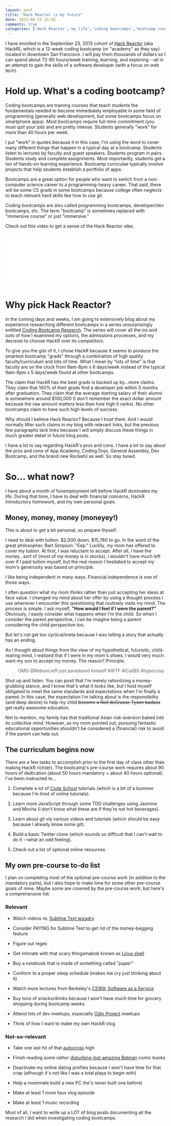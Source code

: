 ```yaml
---
layout: post
title: "Hack Reactor is my future"
date: 2013-08-25 15:58
comments: true
categories: ['Hack Reactor','my life','coding bootcamps','bootcamp research']
---
```


I have enrolled in the September 23, 2013 cohort of [Hack Reactor](http://hackreactor.com) (aka HackR), which is a 12-week coding bootcamp (or "academy" as they say) located in downtown San Francisco. I will pay them thousands of dollars so I can spend about 72-80 hours/week training, learning, and exploring --all in an attempt to gain the skills of a software developer (with a focus on web tech).

# Hold up. What's a coding bootcamp?
Coding bootcamps are training courses that teach students the fundamentals needed to become immediately employable in some field of programming (generally web development, but some bootcamps focus on smartphone apps). Most bootcamps require full-time commitment (you must quit your job) and are pretty intense. Students generally "work" for more than 40 hours per week.

I put "work" in quotes because it in this case, I'm using the word to cover many different things that happen in a typical day at a bootcamp. Students listen to lectures by faculty and guest speakers. Students program in pairs. Students study and complete assignments. Most importantly, students get a ton of hands-on learning experience. Bootcamp curriculae typically involve projects that help students establish a portfolio of apps.

Bootcamps are a great option for people who want to switch from a non-computer science career to a programming-heavy career. That said, there will be some CS grads in some bootcamps because college often neglects to teach relevant hard skills like how to use git.

Coding bootcamps are also called programming bootcamps, developer/dev bootcamps, etc. The term "bootcamp" is sometimes replaced with "immersive course" or just "immersive."

Check out this video to get a sense of the Hack Reactor vibe:

<iframe width="300" height="169" src="//www.youtube.com/embed/ko9bXImNirE" frameborder="0" allowfullscreen></iframe>

# Why pick Hack Reactor?
In the coming days and weeks, I am going to extensively blog about my experience researching different bootcamps in a series unsurprisingly entitled [Coding Bootcamp Research](/blog/categories/bootcamp-research/). The series will cover all the ins and outs of how I examined my options, the admissions processes, and my decision to choose HackR over its competitors.

To give you the gist of it, I chose HackR because it seems to produce the smartest bootcamp "grads" through a combination of high quality faculty/curriculum and lots of time. What I mean by "lots of time" is that faculty are on the clock from 9am-8pm x 6 days/week instead of the typical 9am-6pm x 5 days/week found at other bootcamps.

The claim that HackR has the best grads is backed up by...more claims. They claim that 100% of their grads find a developer job within 3 months after graduation. They claim that the average starting salary of their alumni is somewhere around $100,000 (I don't remember the exact dollar amount because the raw amount matters less than how high it ranks). No other bootcamps claim to have such high levels of success.

Why should I believe Hack Reactor? Because I trust them. And I would normally litter such claims in my blog with relevant links, but the previous few paragraphs lack links because I will simply discuss these things in much greater detail in future blog posts.

I have a lot to say regarding HackR's pros and cons. I have a lot to say about the pros and cons of App Academy, Coding Dojo, General Assembly, Dev Bootcamp, and the brand new RocketU as well. So stay tuned.

# So... what now?
I have about a month of funemployment left before HackR dominates my life. During that time, I have to deal with financial concerns, HackR introductory homework, and my own personal goals.

## Money, money, money (moneyey!)
This is about to get a bit personal, so prepare thyself.

I need to deal with tuition. $2,000 down. $15,780 to go. In the word of the great philosopher, Bart Simpson: "Eep." Luckily, my mom has offered to cover my tuition. At first, I was reluctant to accept. After all, I have the money...sort of (most of my money is in stocks). I wouldn't have much left over if I paid tuition myself, but the real reason I hesitated to accept my mom's generosity was based on principle.

I like being independent in many ways. Financial independence is one of those ways.

I often question what my mom thinks rather than just accepting her ideas at face value. I changed my mind about her offer by using a thought process I use whenever I encounter this questioning that routinely visits my mind. The process is simple. I ask myself, **"How would I feel if I were the parent?"** Obviously, I easily consider what happens when I'm the child. So when I consider the parent perspective, I can be imagine being a parent considering the child perspective too.

But let's not get too cyclical/meta because I was telling a story that actually has an ending.

As I thought about things from the view of my hypothetical, futuristic, child-rearing mind, I realized that if I were in my mom's shoes, I would very much want my son to accept my money. The reason? Principle.

>OMG @RebootJeff just paradoxed himself \#WTF \#ICallBS \#hypocrisy

Shut up and listen. You can posit that I'm merely rationlizing a money-grubbing stance, and I know that's what it looks like, but I hold myself obligated to meet the same standards and expectations when I'm finally a parent. In this case, the expectation I'm talking about is the responsibility (and deep desire) to help my child <del>become a Neil deGrasse Tyson badass</del> get really awesome education.

Not to mention, my family has that traditional Asian risk-aversion baked into its collective mind. However, as my mom pointed out, pursuing fantastic educational opportunities shouldn't be considered a (financial) risk to avoid if the parent can help out.

## The curriculum begins now
There are a few tasks to accomplish prior to the first day of class other than making HackR rich(er). The bootcamp's pre-course work requires about 90 hours of dedication (about 50 hours mandatory + about 40 hours optional). I've been instructed to...

1. Complete a lot of [Code School](http://codeschool.com) tutorials (which is a bit of a bummer because I'm tired of online tutorials).

2. Learn more JavaScript through some TDD challenges using Jasmine and Mocha (I don't know what these are if they're not hot beverages).

3. Learn about git via various videos and tutorials (which should be easy because I already know some git).

4. Build a basic Twitter clone (which sounds so difficult that I can't wait to do it --what an odd feeling).

5. Check out a list of optional online resources.

## My own pre-course to-do list
I plan on completing most of the optional pre-course work (in addition to the mandatory parts), but I also hope to make time for some other pre-course goals of mine. Maybe some are covered by the pre-course work, but here's a comprehensive list:

### Relevant

- Watch videos re: [Sublime Text wizadry](https://tutsplus.com/course/improve-workflow-in-sublime-text-2/)

- Consider PAYING for Sublime Text to get rid of the money-begging feature

- Figure out regex

- Get intimate with that scary thingamabob known as [Linux shell](http://linuxcommand.org/lc3_learning_the_shell.php)

- Buy a notebook that is made of something called "paper"

- Conform to a proper sleep schedule (makes me cry just thinking about it)

- Watch more lectures from Berkeley's [CS169: Software as a Service](http://www.youtube.com/watch?v=Fr-B4xHZRzY)

- Buy tons of snacks/drinks because I won't have much time for grocery shopping during bootcamp weeks

- Attend lots of dev meetups, especially [Odin Project](http://www.theodinproject.com/) meetups

- Think of how I want to make my own HackR vlog

### Not-so-relevant

- Take one last hit of that [autocross](http://www.sfr-solo.org/solo2/cgi-bin/schedaction.cgi?autox&where=all&Next_three_months) high

- Finish reading some rather [disturbing-but-amazing Batman](http://www.amazon.com/Batman-Robin-Vol-Must-Die/dp/1401235085) comic books

- Deactivate my online dating profiles because I won't have time for that crap (although it's not like I was a total playa to begin with)

- Help a roommate build a new PC (he's never built one before)

- Make at least 1 more faux vlog episode

- Make at least 1 music recording

Most of all, I want to write up a LOT of blog posts documenting all the research I did when investigating coding bootcamps.